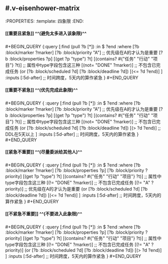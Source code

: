 ## #.v-eisenhower-matrix
:PROPERTIES:
:template: 四象限
:END:
#### [[重要且紧急]] ^^(避免太多进入该象限)^^
##### 
#+BEGIN_QUERY
{:query [:find (pull ?b [*])
            :in $ ?end
            :where
            [?b :block/marker ?marker]
            [?b :block/priority "A"] ;; 优先级在A的才认为是重要
            [?b :block/properties ?p]
            [(get ?p "type") ?t]
            [(contains? #{"任务" "行动" "项目"} ?t)] ;; 属性中type字段包含这三种
            [(not= "DONE" ?marker)]  ;; 不包含已完成任务
            (or
            [?b :block/scheduled ?d]
            [?b :block/deadline ?d])
            [(<= ?d ?end)]
            ]
    :inputs [:5d-after] ;; 时间跨度，5天内的算作紧急
    }
#+END_QUERY
#### [[重要不紧急]] ^^(优先完成此象限)^^
##### 
#+BEGIN_QUERY
{    :query [:find (pull ?b [*])
            :in $ ?end
            :where
            [?b :block/marker ?marker]
            [?b :block/priority "A"] ;; 优先级在A的才认为是重要
            [?b :block/properties ?p]
            [(get ?p "type") ?t]
            [(contains? #{"任务" "行动" "项目"} ?t)] ;; 属性中type字段包含这三种
            [(not= "DONE" ?marker)]  ;; 不包含已完成任务
            (or
            [?b :block/scheduled ?d]
            [?b :block/deadline ?d])
            [(> ?d ?end)]  ;; DDL在5天以上
    ]
    :inputs [:5d-after] ;; 时间跨度，5天内的算作紧急
    }
#+END_QUERY
#### [[紧急不重要]] ^^(尽量委派给其他人)^^
##### 
#+BEGIN_QUERY
{    :query [:find (pull ?b [*])
            :in $ ?end
            :where
            [?b :block/marker ?marker]
            [?b :block/properties ?p]
            [?b :block/priority ?priority]
            [(get ?p "type") ?t]
            [(contains? #{"任务" "行动" "项目"} ?t)] ;; 属性中type字段包含这三种
            [(!= "DONE" ?marker)]  ;; 不包含已完成任务
            [(!= "A" ?priority)] ;; 优先级在A的才认为是重要
            (or
            [?b :block/scheduled ?d]
            [?b :block/deadline ?d])
            [(<= ?d ?end)]
            ]
    :inputs [:5d-after] ;; 时间跨度，5天内的算作紧急
    }
#+END_QUERY
#### [[不紧急不重要]] ^^(不要进入此象限)^^
##### 
#+BEGIN_QUERY
{
    :query [:find (pull ?b [*])
            :in $ ?end
            :where
            [?b :block/marker ?marker]
            [?b :block/properties ?p]
            [?b :block/priority ?priority]
            [(get ?p "type") ?t]
            [(contains? #{"任务" "行动" "项目"} ?t)] ;; 属性中type字段包含这三种
            [(!= "DONE" ?marker)]  ;; 不包含已完成任务
            [(!= "A" ?priority)]
            (or
            [?b :block/scheduled ?d]
            [?b :block/deadline ?d])
            [(> ?d ?end)]
            ]
    :inputs [:5d-after] ;; 时间跨度，5天内的算作紧急
    }
#+END_QUERY